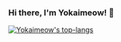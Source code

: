 ### Hi there, I'm Yokaimeow! 👋

<a href="https://github.com/yokaimeow">
  <img src="https://github-readme-stats.vercel.app/api/top-langs/?username=yokaimeow&layout=compact&langs_count=8" alt="Yokaimeow's top-langs" />
</a>
